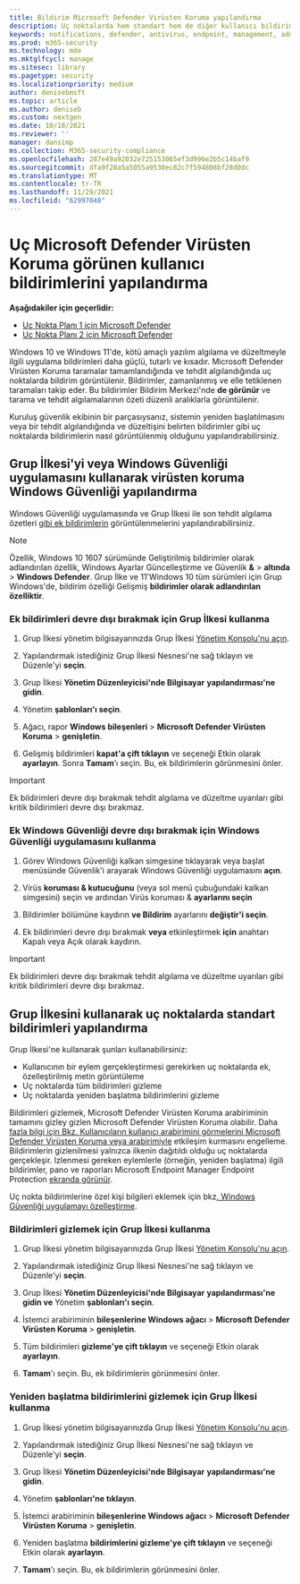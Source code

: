 ```yaml
---
title: Bildirim Microsoft Defender Virüsten Koruma yapılandırma
description: Uç noktalarda hem standart hem de diğer kullanıcı bildirimlerini Microsoft Defender Virüsten Koruma ve özelleştirebileceğinizi öğrenin.
keywords: notifications, defender, antivirus, endpoint, management, admin
ms.prod: m365-security
ms.technology: mde
ms.mktglfcycl: manage
ms.sitesec: library
ms.pagetype: security
ms.localizationpriority: medium
author: denisebmsft
ms.topic: article
ms.author: deniseb
ms.custom: nextgen
ms.date: 10/18/2021
ms.reviewer: ''
manager: dansimp
ms.collection: M365-security-compliance
ms.openlocfilehash: 287e49a92032e725153065ef3d996e2b5c14baf9
ms.sourcegitcommit: dfa9f28a5a5055a9530ec82c7f594808bf28d0dc
ms.translationtype: MT
ms.contentlocale: tr-TR
ms.lasthandoff: 11/29/2021
ms.locfileid: "62997048"
---
```

# <a name="configure-microsoft-defender-antivirus-notifications-that-appear-on-endpoints"></a>Uç Microsoft Defender Virüsten Koruma görünen kullanıcı bildirimlerini yapılandırma

**Aşağıdakiler için geçerlidir:**

- [Uç Nokta Planı 1 için Microsoft Defender](https://go.microsoft.com/fwlink/p/?linkid=2154037)
- [Uç Nokta Planı 2 için Microsoft Defender](https://go.microsoft.com/fwlink/p/?linkid=2154037)

Windows 10 ve Windows 11'de, kötü amaçlı yazılım algılama ve düzeltmeyle ilgili uygulama bildirimleri daha güçlü, tutarlı ve kısadır. Microsoft Defender Virüsten Koruma taramalar tamamlandığında ve tehdit algılandığında uç noktalarda bildirim görüntülenir. Bildirimler, zamanlanmış ve elle tetiklenen taramaları takip eder. Bu bildirimler Bildirim Merkezi'nde **de görünür** ve tarama ve tehdit algılamalarının özeti düzenli aralıklarla görüntülenir.

Kuruluş güvenlik ekibinin bir parçasıysanız, sistemin yeniden başlatılmasını veya bir tehdit algılandığında ve düzeltişini belirten bildirimler gibi uç noktalarda bildirimlerin nasıl görüntülenmiş olduğunu yapılandırabilirsiniz.

## <a name="configure-antivirus-notifications-using-group-policy-or-the-windows-security-app"></a>Grup İlkesi'yi veya Windows Güvenliği uygulamasını kullanarak virüsten koruma Windows Güvenliği yapılandırma

Windows Güvenliği uygulamasında ve Grup İlkesi ile son tehdit algılama özetleri [gibi ek bildirimlerin](microsoft-defender-security-center-antivirus.md) görüntülenmelerini yapılandırabilirsiniz.

> [!NOTE]
> Özellik, Windows 10 1607 sürümünde Geliştirilmiş bildirimler olarak adlandırılan özellik, Windows Ayarlar Güncelleştirme  ve Güvenlik **&** \> **altında** \> **Windows Defender**. Grup İlke ve 11'Windows 10 tüm sürümleri için Grup Windows'de, bildirim özelliği Gelişmiş **bildirimler olarak adlandırılan özelliktir**.

### <a name="use-group-policy-to-disable-additional-notifications"></a>Ek bildirimleri devre dışı bırakmak için Grup İlkesi kullanma

1. Grup İlkesi yönetim bilgisayarınızda Grup İlkesi [Yönetim Konsolu'nu açın](/previous-versions/windows/it-pro/windows-server-2008-R2-and-2008/cc731212(v=ws.11)).

2. Yapılandırmak istediğiniz Grup İlkesi Nesnesi'ne sağ tıklayın ve Düzenle'yi **seçin**.

3. Grup İlkesi **Yönetim Düzenleyicisi'nde Bilgisayar** **yapılandırması'ne gidin**.

4. Yönetim **şablonları'ı seçin**.

5. Ağacı, rapor **Windows bileşenleri** \> **Microsoft Defender Virüsten Koruma** >  **genişletin**.

6. Gelişmiş bildirimleri **kapat'a çift tıklayın** ve seçeneği Etkin olarak **ayarlayın**. Sonra **Tamam**’ı seçin. Bu, ek bildirimlerin görünmesini önler.

> [!IMPORTANT]
> Ek bildirimleri devre dışı bırakmak tehdit algılama ve düzeltme uyarıları gibi kritik bildirimleri devre dışı bırakmaz.

### <a name="use-the-windows-security-app-to-disable-additional-notifications"></a>Ek Windows Güvenliği devre dışı bırakmak için Windows Güvenliği uygulamasını kullanma

1. Görev Windows Güvenliği kalkan simgesine tıklayarak veya başlat menüsünde Güvenlik'i arayarak Windows Güvenliği uygulamasını **açın**.

2. Virüs **koruması & kutucuğunu** (veya sol menü çubuğundaki kalkan simgesini) seçin ve ardından Virüs koruması & **ayarlarını seçin**

3. Bildirimler bölümüne kaydırın **ve Bildirim** ayarlarını **değiştir'i seçin**.

4. Ek bildirimleri devre dışı bırakmak **veya** etkinleştirmek **için** anahtarı Kapalı veya Açık olarak kaydırın.

> [!IMPORTANT]
> Ek bildirimleri devre dışı bırakmak tehdit algılama ve düzeltme uyarıları gibi kritik bildirimleri devre dışı bırakmaz.

## <a name="configure-standard-notifications-on-endpoints-using-group-policy"></a>Grup İlkesini kullanarak uç noktalarda standart bildirimleri yapılandırma

Grup İlkesi'ne kullanarak şunları kullanabilirsiniz:

- Kullanıcının bir eylem gerçekleştirmesi gerekirken uç noktalarda ek, özelleştirilmiş metin görüntüleme
- Uç noktalarda tüm bildirimleri gizleme
- Uç noktalarda yeniden başlatma bildirimlerini gizleme

Bildirimleri gizlemek, Microsoft Defender Virüsten Koruma arabiriminin tamamını gizley gizlen Microsoft Defender Virüsten Koruma olabilir. Daha [fazla bilgi için Bkz. Kullanıcıların kullanıcı arabirimini görmelerini Microsoft Defender Virüsten Koruma veya arabirimiyle](prevent-end-user-interaction-microsoft-defender-antivirus.md) etkileşim kurmasını engelleme. Bildirimlerin gizlenilmesi yalnızca ilkenin dağıtıldı olduğu uç noktalarda gerçekleşir. Izlenmesi gereken eylemlerle (örneğin, yeniden başlatma) ilgili bildirimler, pano ve raporları Microsoft Endpoint Manager Endpoint Protection [ekranda görünür](/configmgr/protect/deploy-use/monitor-endpoint-protection). 

Uç nokta bildirimlerine özel kişi bilgileri eklemek için bkz[. Windows Güvenliği uygulamayı özelleştirme](/windows/security/threat-protection/windows-defender-security-center/windows-defender-security-center).

### <a name="use-group-policy-to-hide-notifications"></a>Bildirimleri gizlemek için Grup İlkesi kullanma

1. Grup İlkesi yönetim bilgisayarınızda Grup İlkesi [Yönetim Konsolu'nu açın](/previous-versions/windows/it-pro/windows-server-2008-R2-and-2008/cc731212(v=ws.11)).

2. Yapılandırmak istediğiniz Grup İlkesi Nesnesi'ne sağ tıklayın ve Düzenle'yi **seçin**.

3. Grup İlkesi **Yönetim Düzenleyicisi'nde Bilgisayar** **yapılandırması'ne gidin ve** Yönetim **şablonları'ı seçin**.

4. İstemci arabiriminin **bileşenlerine Windows ağacı** \> **Microsoft Defender Virüsten Koruma** \> **genişletin**. 

5. Tüm bildirimleri **gizleme'ye çift tıklayın** ve seçeneği Etkin olarak **ayarlayın**. 

6. **Tamam**'ı seçin. Bu, ek bildirimlerin görünmesini önler.

### <a name="use-group-policy-to-hide-reboot-notifications"></a>Yeniden başlatma bildirimlerini gizlemek için Grup İlkesi kullanma

1. Grup İlkesi yönetim bilgisayarınızda Grup İlkesi [Yönetim Konsolu'nu açın](/previous-versions/windows/it-pro/windows-server-2008-R2-and-2008/cc731212(v=ws.11)).

2. Yapılandırmak istediğiniz Grup İlkesi Nesnesi'ne sağ tıklayın ve Düzenle'yi **seçin**.

2. Grup İlkesi **Yönetim Düzenleyicisi'nde Bilgisayar** **yapılandırması'ne gidin**.

3. Yönetim **şablonları'ne tıklayın**.

4. İstemci arabiriminin **bileşenlerine Windows ağacı** \> **Microsoft Defender Virüsten Koruma** \> **genişletin**.

5. Yeniden başlatma **bildirimlerini gizleme'ye çift tıklayın** ve seçeneği Etkin olarak **ayarlayın**. 

5. **Tamam**'ı seçin. Bu, ek bildirimlerin görünmesini önler.

